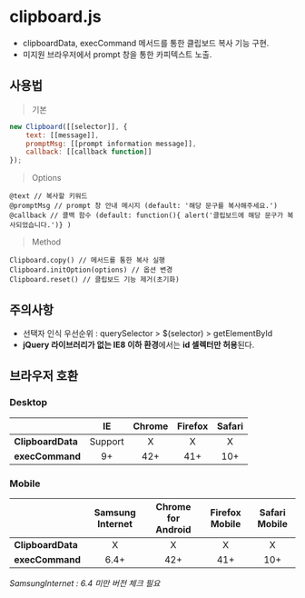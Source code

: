 # clipboard.js
- clipboardData, execCommand 메서드를 통한 클립보드 복사 기능 구현.
- 미지원 브라우저에서 prompt 창을 통한 카피텍스트 노출.

## 사용법

>기본

```javascript
new Clipboard([[selector]], {
    text: [[message]],
    promptMsg: [[prompt information message]],
    callback: [[callback function]]
});
```
>Options

```
@text // 복사할 키워드
@promptMsg // prompt 창 안내 메시지 (default: '해당 문구를 복사해주세요.')
@callback // 콜백 함수 (default: function(){ alert('클립보드에 해당 문구가 복사되었습니다.')} )
```
>Method

```
Clipboard.copy() // 메서드를 통한 복사 실행
Clipboard.initOption(options) // 옵션 변경
Clipboard.reset() // 클립보드 기능 제거(초기화)
```


## 주의사항
- 선택자 인식 우선순위 : querySelector > $(selector) > getElementById
- **jQuery 라이브러리가 없는 IE8 이하 환경**에서는 **id 셀렉터만 허용**된다.

## 브라우저 호환
### Desktop
| |  <center>IE</center> |  <center>Chrome</center> |  <center>Firefox</center> | <center>Safari</center> |
------------ | ------------- | ------------- | ------------- | -------------
|**ClipboardData** |<center>Support</center> | <center>X</center> |<center>X</center> |<center>X</center> |
|**execCommand** | <center>9+</center> | <center>42+</center> | <center>41+</center> | <center>10+</center> |

### Mobile
| |  <center>Samsung Internet</center> |  <center>Chrome for Android</center> |  <center>Firefox Mobile</center> | <center>Safari Mobile</center> |
 ------------- | ------------- | ------------- | ------------- | -------------
|**ClipboardData** | <center>X</center> | <center>X</center> |<center>X</center> |<center>X</center> |
|**execCommand** | <center>6.4+</center> | <center>42+</center> | <center>41+</center> | <center>10+</center> |
*SamsungInternet : 6.4 미만 버전 체크 필요*